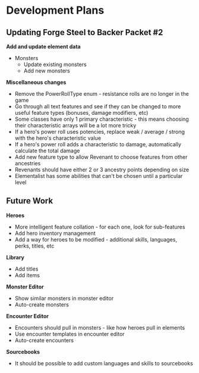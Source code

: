 # Development Plans

## Updating Forge Steel to Backer Packet #2

**Add and update element data**

* Monsters
  * Update existing monsters
  * Add new monsters

**Miscellaneous changes**

* Remove the PowerRollType enum - resistance rolls are no longer in the game
* Go through all text features and see if they can be changed to more useful feature types (bonuses, damage modifiers, etc)
* Some classes have only 1 primary characteristic - this means choosing their characteristic arrays will be a lot more tricky
* If a hero's power roll uses potencies, replace weak / average / strong with the hero's characteristic value
* If a hero's power roll adds a characteristic to damage, automatically calculate the total damage
* Add new feature type to allow Revenant to choose features from other ancestries
* Revenants should have either 2 or 3 ancestry points depending on size
* Elementalist has some abilities that can't be chosen until a particular level

## Future Work

**Heroes**

* More intelligent feature collation - for each one, look for sub-features
* Add hero inventory management
* Add a way for heroes to be modified - additional skills, languages, perks, titles, etc

**Library**

* Add titles
* Add items

**Monster Editor**

* Show similar monsters in monster editor
* Auto-create monsters

**Encounter Editor**

* Encounters should pull in monsters - like how heroes pull in elements
* Use encounter templates in encounter editor
* Auto-create encounters

**Sourcebooks**

* It should be possible to add custom languages and skills to sourcebooks

